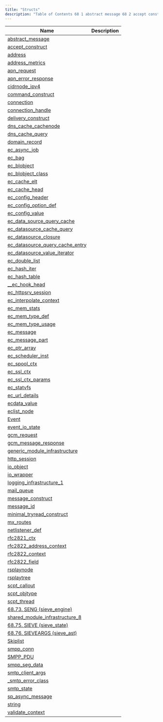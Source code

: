 ```yaml
---
title: "Structs"
description: "Table of Contents 68 1 abstract message 68 2 accept construct 68 3 address 68 4 address metrics 68 5 apn request 68 6 apn error response 68 7 cidrnode ipv 4 68 8 command construct 68 9 connection 68 10 connection handle 68 11 delivery construct 68 12 dns..."
---
```



| Name                                                                                                                                    | Description |
|-----------------------------------------------------------------------------------------------------------------------------------------|-------------|
| [abstract_message](/momentum/3/3-api/structs-abstract-message)                                |             |
| [accept_construct](/momentum/3/3-api/structs-accept-construct)                                |             |
| [address](/momentum/3/3-api/structs-address)                                                  |             |
| [address_metrics](/momentum/3/3-api/structs-address-metrics)                                  |             |
| [apn_request](/momentum/3/3-api/structs-apn-request)                                          |             |
| [apn_error_response](/momentum/3/3-api/structs-apn-error-response)                            |             |
| [cidrnode_ipv4](/momentum/3/3-api/structs-cidrnode-ipv-4)                                      |             |
| [command_construct](/momentum/3/3-api/structs-command-construct)                              |             |
| [connection](/momentum/3/3-api/structs-connection)                                            |             |
| [connection_handle](/momentum/3/3-api/structs-connection-handle)                             |             |
| [delivery_construct](/momentum/3/3-api/structs-delivery-construct)                           |             |
| [dns_cache_cachenode](/momentum/3/3-api/structs-dns-cache-cachenode)                         |             |
| [dns_cache_query](/momentum/3/3-api/structs-dns-cache-query)                                 |             |
| [domain_record](/momentum/3/3-api/structs-domain-record)                                     |             |
| [ec_async_job](/momentum/3/3-api/structs-ec-async-job)                                       |             |
| [ec_bag](/momentum/3/3-api/structs-ec-bag)                                                   |             |
| [ec_blobject](/momentum/3/3-api/structs-ec-blobject)                                         |             |
| [ec_blobject_class](/momentum/3/3-api/structs-ec-blobject-class)                             |             |
| [ec_cache_elt](/momentum/3/3-api/structs-ec-cache-elt)                                       |             |
| [ec_cache_head](/momentum/3/3-api/structs-ec-cache-head)                                     |             |
| [ec_config_header](/momentum/3/3-api/structs-ec-config-header)                               |             |
| [ec_config_option_def](/momentum/3/3-api/structs-ec-config-option-def)                       |             |
| [ec_config_value](/momentum/3/3-api/structs-ec-config-value)                                 |             |
| [ec_data_source_query_cache](/momentum/3/3-api/structs-ec-data-source-query-cache)           |             |
| [ec_datasource_cache_query](/momentum/3/3-api/structs-ec-datasource-cache-query)             |             |
| [ec_datasource_closure](/momentum/3/3-api/structs-ec-datasource-closure)                     |             |
| [ec_datasource_query_cache_entry](/momentum/3/3-api/structs-ec-datasource-query-cache-entry) |             |
| [ec_datasource_value_iterator](/momentum/3/3-api/structs-ec-datasource-value-iterator)       |             |
| [ec_double_list](/momentum/3/3-api/structs-ec-double-list)                                   |             |
| [ec_hash_iter](/momentum/3/3-api/structs-ec-hash-iter)                                       |             |
| [ec_hash_table](/momentum/3/3-api/structs-ec-hash-table)                                     |             |
| [__ec_hook_head](/momentum/3/3-api/structs-ec-hook-head)                                     |             |
| [ec_httpsrv_session](/momentum/3/3-api/structs-ec-httpsrv-session)                           |             |
| [ec_interpolate_context](/momentum/3/3-api/structs-ec-interpolate-context)                   |             |
| [ec_mem_stats](/momentum/3/3-api/structs-ec-mem-stats)                                       |             |
| [ec_mem_type_def](/momentum/3/3-api/structs-ec-mem-type-def)                                 |             |
| [ec_mem_type_usage](/momentum/3/3-api/structs-ec-mem-type-usage)                             |             |
| [ec_message](/momentum/3/3-api/structs-ec-message)                                           |             |
| [ec_message_part](/momentum/3/3-api/structs-ec-message-part)                                 |             |
| [ec_ptr_array](/momentum/3/3-api/structs-ec-ptr-array)                                       |             |
| [ec_scheduler_inst](/momentum/3/3-api/structs-ec-scheduler-inst)                             |             |
| [ec_spool_ctx](/momentum/3/3-api/structs-ec-spool-ctx)                                       |             |
| [ec_ssl_ctx](/momentum/3/3-api/structs-ec-ssl-ctx)                                           |             |
| [ec_ssl_ctx_params](/momentum/3/3-api/structs-ec-ssl-ctx-params)                             |             |
| [ec_statvfs](/momentum/3/3-api/structs-ec-statvfs)                                           |             |
| [ec_url_details](/momentum/3/3-api/structs-ec-url-details)                                   |             |
| [ecdata_value](/momentum/3/3-api/structs-ecdata-value)                                       |             |
| [eclist_node](/momentum/3/3-api/structs-eclist-node)                                         |             |
| [Event](/momentum/3/3-api/structs-event)                                                     |             |
| [event_io_state](/momentum/3/3-api/structs-event-io-state)                                   |             |
| [gcm_request](/momentum/3/3-api/structs-gcm-request)                                         |             |
| [gcm_message_response](/momentum/3/3-api/structs-gcm-message-response)                       |             |
| [generic_module_infrastructure](/momentum/3/3-api/structs-generic-module-infrastructure)     |             |
| [http_session](/momentum/3/3-api/structs-http-session)                                       |             |
| [io_object](/momentum/3/3-api/structs-io-object)                                             |             |
| [io_wrapper](/momentum/3/3-api/structs-io-wrapper)                                           |             |
| [logging_infrastructure_1](/momentum/3/3-api/structs-logging-infrastructure-1)               |             |
| [mail_queue](/momentum/3/3-api/structs-mail-queue)                                           |             |
| [message_construct](/momentum/3/3-api/structs-message-construct)                             |             |
| [message_id](/momentum/3/3-api/structs-message-id)                                           |             |
| [minimal_tryread_construct](/momentum/3/3-api/structs-minimal-tryread-construct)             |             |
| [mx_routes](/momentum/3/3-api/structs-mx-routes)                                             |             |
| [netlistener_def](/momentum/3/3-api/structs-netlistener-def)                                 |             |
| [rfc2821_ctx](/momentum/3/3-api/structs-rfc-2821-ctx)                                         |             |
| [rfc2822_address_context](/momentum/3/3-api/structs-rfc-2822-address-context)                 |             |
| [rfc2822_context](/momentum/3/3-api/structs-rfc-2822-context)                                 |             |
| [rfc2822_field](/momentum/3/3-api/structs-rfc-2822-field)                                     |             |
| [rsplaynode](/momentum/3/3-api/structs-rsplaynode)                                           |             |
| [rsplaytree](/momentum/3/3-api/structs-rsplaytree)                                           |             |
| [scpt_callout](/momentum/3/3-api/structs-scpt-callout)                                       |             |
| [scpt_objtype](/momentum/3/3-api/structs-scpt-objtype)                                       |             |
| [scpt_thread](/momentum/3/3-api/structs-scpt-thread)                                         |             |
| [68.73. SENG (sieve_engine)](https://support.messagesystems.com/docs/web-c-api/structs.seng.php)                                        |             |
| [shared_module_infrastructure_8](/momentum/3/3-api/structs-shared-module-infrastructure-8)   |             |
| [68.75. SIEVE (sieve_state)](https://support.messagesystems.com/docs/web-c-api/structs.sieve.php)                                       |             |
| [68.76. SIEVEARGS (sieve_ast)](https://support.messagesystems.com/docs/web-c-api/structs.sieve_ast.php)                                 |             |
| [Skiplist](/momentum/3/3-api/structs-skiplist)                                               |             |
| [smpp_conn](/momentum/3/3-api/structs-smpp-conn)                                             |             |
| [SMPP_PDU](/momentum/3/3-api/structs-smpp-pdu)                                               |             |
| [smpp_seg_data](/momentum/3/3-api/structs-smpp-seg-data)                                     |             |
| [smtp_client_args](/momentum/3/3-api/structs-smtp-client-args)                               |             |
| [_smtp_error_class](/momentum/3/3-api/structs-smtp-error-class)                              |             |
| [smtp_state](/momentum/3/3-api/structs-smtp-state)                                           |             |
| [sp_async_message](/momentum/3/3-api/structs-sp-async-message)                               |             |
| [string](/momentum/3/3-api/structs-string)                                                   |             |
| [validate_context](/momentum/3/3-api/structs-validate-context)                               |             |

